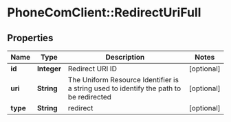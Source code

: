 # PhoneComClient::RedirectUriFull

## Properties
Name | Type | Description | Notes
------------ | ------------- | ------------- | -------------
**id** | **Integer** | Redirect URI ID | [optional]
**uri** | **String** | The Uniform Resource Identifier is a string used to identify the path to be redirected | [optional]
**type** | **String** | redirect | [optional]


